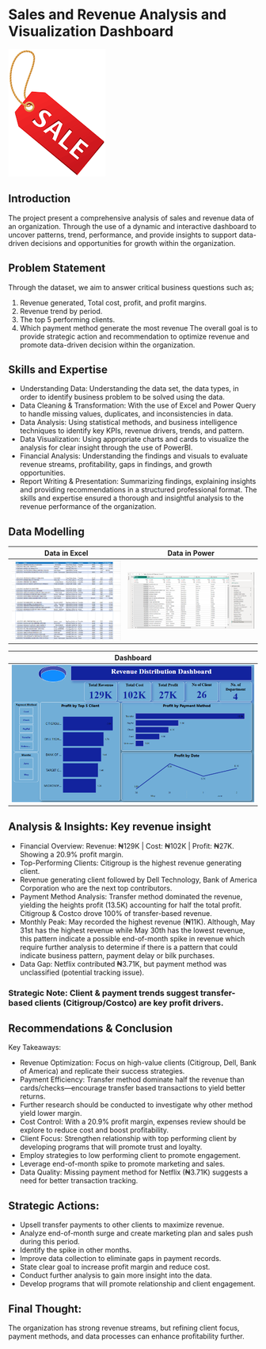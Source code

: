 # Sales and Revenue Analysis and Visualization Dashboard
![](S.PNG)
## Introduction
The project present a comprehensive analysis of sales and revenue data of an organization. Through the use of a dynamic and interactive dashboard to uncover patterns, trend, performance, and provide insights to support data-driven decisions and opportunities for growth within the organization. 
## Problem Statement
Through the dataset, we aim to answer critical business questions such as;
1. Revenue generated, Total cost, profit, and profit margins.
2. Revenue trend by period.
3. The top 5 performing clients.
4. Which payment method generate the most revenue
The overall goal is to provide strategic action and recommendation to optimize revenue and promote data-driven decision within the organization.
## Skills and Expertise
- Understanding Data: Understanding the data set, the data types, in order to identify business problem to be solved using the data.
- Data Cleaning & Transformation: With the use of Excel and Power Query to handle missing values, duplicates, and inconsistencies in data.
- Data Analysis: Using statistical methods, and business intelligence techniques to identify key KPIs, revenue drivers, trends, and pattern.
- Data Visualization: Using appropriate charts and cards to visualize the analysis for clear insight through the use of PowerBI.
- Financial Analysis: Understanding the findings and visuals to evaluate revenue streams, profitability, gaps in findings, and growth opportunities.
- Report Writing & Presentation: Summarizing findings, explaining insights and providing recommendations in a structured professional format.
The skills and expertise ensured a thorough and insightful analysis to the revenue performance of the organization. 
## Data Modelling 
| Data in Excel | Data in Power |
|---------------|---------------|
| ![](Eview.PNG)| ![](Pview.PNG)|

| Dashboard |
|-----------|
| ![](Dash.PNG)|

## Analysis & Insights: Key revenue insight
- Financial Overview: Revenue: ₦129K | Cost: ₦102K | Profit: ₦27K. Showing a 20.9% profit margin.
- Top-Performing Clients: Citigroup is the highest revenue generating client.
- Revenue generating client followed by Dell Technology, Bank of America Corporation who are the next top contributors.
- Payment Method Analysis: Transfer method dominated the revenue, yielding the heights profit (13.5K) accounting for half the total profit. Citigroup & Costco drove 100% of transfer-based revenue.
- Monthly Peak: May recorded the highest revenue (₦11K). Although, May 31st has the highest revenue while May 30th has the lowest revenue, this pattern indicate a possible end-of-month spike in revenue which require further analysis to determine if there is a pattern that could indicate business pattern, payment delay or bilk purchases.
- Data Gap: Netflix contributed ₦3.71K, but payment method was unclassified (potential tracking issue).
### Strategic Note: Client & payment trends suggest transfer-based clients (Citigroup/Costco) are key profit drivers. 
## Recommendations & Conclusion
Key Takeaways:
- Revenue Optimization: Focus on high-value clients (Citigroup, Dell, Bank of America) and replicate their success strategies.
- Payment Efficiency: Transfer method dominate half the revenue than cards/checks—encourage transfer based transactions to yield better returns.
- Further research should be conducted to investigate why other method yield lower margin.
- Cost Control: With a 20.9% profit margin, expenses review should be explore to reduce cost and boost profitability.
- Client Focus: Strengthen relationship with top performing client by developing programs that will promote trust and loyalty.
- Employ strategies to low performing client to promote engagement.
- Leverage end-of-month spike to promote marketing and sales.
- Data Quality: Missing payment method for Netflix (₦3.71K) suggests a need for better transaction tracking.
## Strategic Actions:
- Upsell transfer payments to other clients to maximize revenue.
- Analyze end-of-month surge and create marketing plan and sales push during this period.
- Identify the spike in other months.
- Improve data collection to eliminate gaps in payment records.
- State clear goal to increase profit margin and reduce cost.
- Conduct further analysis to gain more insight into the data.
- Develop programs that will promote relationship and client engagement. 
## Final Thought: 
The organization has strong revenue streams, but refining client focus, payment methods, and data processes can enhance profitability further.
